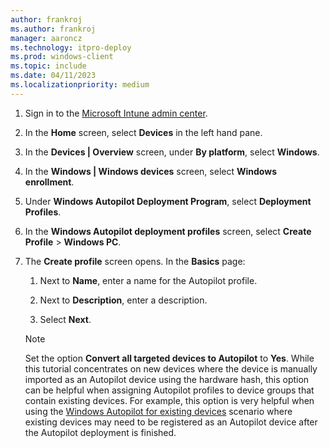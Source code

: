 ```yaml
---
author: frankroj
ms.author: frankroj
manager: aaroncz
ms.technology: itpro-deploy
ms.prod: windows-client
ms.topic: include
ms.date: 04/11/2023
ms.localizationpriority: medium
---
```


<!-- This file is shared by the following articles:

azure-ad-join-autopilot-profile.md
hybrid-azure-ad-join-autopilot-profile.md
self-deploying-autopilot-profile.md

Headings are driven by article context. -->

1. Sign in to the [Microsoft Intune admin center](https://go.microsoft.com/fwlink/?linkid=2109431).

2. In the **Home** screen, select **Devices** in the left hand pane.

3. In the **Devices | Overview** screen, under **By platform**, select **Windows**.

4. In the **Windows | Windows devices** screen, select **Windows enrollment**.

5. Under **Windows Autopilot Deployment Program**, select **Deployment Profiles**.

6. In the **Windows Autopilot deployment profiles** screen, select **Create Profile** > **Windows PC**.

7. The **Create profile** screen opens. In the **Basics** page:

   1. Next to **Name**, enter a name for the Autopilot profile.

   1. Next to **Description**, enter a description.

   1. Select **Next**.

    > [!NOTE]
    >
    > Set the option **Convert all targeted devices to Autopilot** to **Yes**. While this tutorial concentrates on new devices where the device is manually imported as an Autopilot device using the hardware hash, this option can be helpful when assigning Autopilot profiles to device groups that contain existing devices. For example, this option is very helpful when using the [Windows Autopilot for existing devices](../existing-devices/existing-devices-workflow.md) scenario where existing devices may need to be registered as an Autopilot device after the Autopilot deployment is finished.
